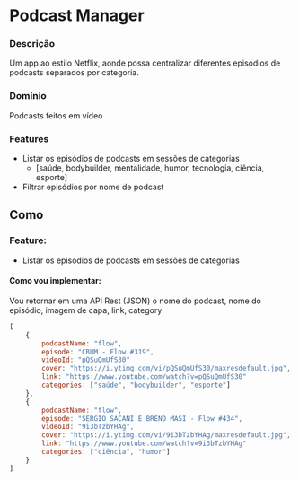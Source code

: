 # Podcast Manager

### Descrição
Um app ao estilo Netflix, aonde possa centralizar diferentes episódios de podcasts separados por categoria.

### Domínio
Podcasts feitos em vídeo

### Features
- Listar os episódios de podcasts em sessões de categorias
    - [saúde, bodybuilder, mentalidade, humor, tecnologia, ciência, esporte]
- Filtrar episódios por nome de podcast

## Como

### Feature:
- Listar os episódios de podcasts em sessões de categorias

#### Como vou implementar:
Vou retornar em uma API Rest (JSON) o nome do podcast, nome do episódio, imagem de capa, link, category

```js
[
    {
        podcastName: "flow",
        episode: "CBUM - Flow #319",
        videoId: "pQSuQmUfS30"
        cover: "https://i.ytimg.com/vi/pQSuQmUfS30/maxresdefault.jpg",
        link: "https://www.youtube.com/watch?v=pQSuQmUfS30"
        categories: ["saúde", "bodybuilder", "esporte"]
    },
    {
        podcastName: "flow",
        episode: "SERGIO SACANI E BRENO MASI - Flow #434",
        videoId: "9i3bTzbYHAg",
        cover: "https://i.ytimg.com/vi/9i3bTzbYHAg/maxresdefault.jpg",
        link: "https://www.youtube.com/watch?v=9i3bTzbYHAg"
        categories: ["ciência", "humor"]
    }
]
```